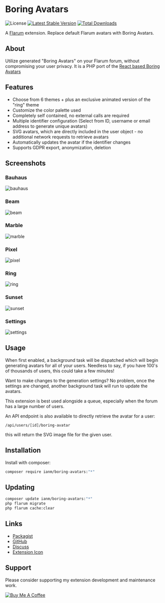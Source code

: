 # Boring Avatars

![License](https://img.shields.io/badge/license-MIT-blue.svg) [![Latest Stable Version](https://img.shields.io/packagist/v/ianm/boring-avatars.svg)](https://packagist.org/packages/ianm/boring-avatars) [![Total Downloads](https://img.shields.io/packagist/dt/ianm/boring-avatars.svg)](https://packagist.org/packages/ianm/boring-avatars)

A [Flarum](http://flarum.org) extension. Replace default Flarum avatars with Boring Avatars.

## About

Utilize generated "Boring Avatars" on your Flarum forum, without compromising your user privacy. It is a PHP port of the [React based Boring Avatars](https://github.com/boringdesigners/boring-avatars)

## Features

- Choose from 6 themes + plus an exclusive animated version of the "ring" theme
- Customize the color palette used
- Completely self contained, no external calls are required
- Multiple identifier configuration (Select from ID, username or email address to generate unique avatars)
- SVG avatars, which are directly included in the user object - no additional network requests to retrieve avatars
- Automatically updates the avatar if the identifier changes
- Supports GDPR export, anonymization, deletion

## Screenshots

### Bauhaus
![bauhaus](https://github.com/imorland/flarum-ext-boring-avatars/assets/16573496/36db7a2a-43f8-4e54-85c6-0d983e40a3e6)

### Beam
![beam](https://github.com/imorland/flarum-ext-boring-avatars/assets/16573496/a2716645-2230-426d-af77-6f492485b626)

### Marble
![marble](https://github.com/imorland/flarum-ext-boring-avatars/assets/16573496/00268553-37e0-4b3a-9e80-e9a40ea5681d)

### Pixel
![pixel](https://github.com/imorland/flarum-ext-boring-avatars/assets/16573496/042bb78d-50fd-4500-a4a7-fcb1e721133e)

### Ring
![ring](https://github.com/imorland/flarum-ext-boring-avatars/assets/16573496/4840353d-204b-46fc-b6dd-27df2b47d9dc)

### Sunset
![sunset](https://github.com/imorland/flarum-ext-boring-avatars/assets/16573496/4554b185-ecc2-4185-93cf-75c426baad5f)

### Settings
![settings](https://github.com/imorland/flarum-ext-boring-avatars/assets/16573496/05b70f55-31f0-4aee-852a-6344ae37630f)

## Usage

When first enabled, a background task will be dispatched which will begin generating avatars for all of your users. Needless to say, if you have 100's of thousands of users, this could take a few minutes!

Want to make changes to the generation settings? No problem, once the settings are changed, another background task will run to update the avatars.

This extension is best used alongside a queue, especially when the forum has a large number of users.

An API endpoint is also available to directly retrieve the avatar for a user:

```
/api/users/[id]/boring-avatar
```

this will return the SVG image file for the given user.

## Installation

Install with composer:

```sh
composer require ianm/boring-avatars:"*"
```

## Updating

```sh
composer update ianm/boring-avatars:"*"
php flarum migrate
php flarum cache:clear
```

## Links

- [Packagist](https://packagist.org/packages/ianm/boring-avatars)
- [GitHub](https://github.com/ianm/boring-avatars)
- [Discuss](https://discuss.flarum.org/d/33989)
- [Extension Icon](https://source.boringavatars.com/beam/30/Flarum%20Boring%20Avatar?square)

## Support

Please consider supporting my extension development and maintenance work.

[![Buy Me A Coffee](https://cdn.buymeacoffee.com/buttons/default-orange.png)](https://www.buymeacoffee.com/ianm1)
